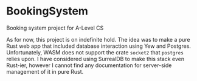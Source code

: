 # BookingSystem
Booking system project for A-Level CS

As for now, this project is on indefinite hold. The idea was to make a pure Rust web app that included database interaction using Yew and Postgres. Unfortunately, WASM does not support the crate `socket2` that `postgres` relies upon. I have considered using SurrealDB to make this stack even Rust-ier, however I cannot find any documentation for server-side management of it in pure Rust.
